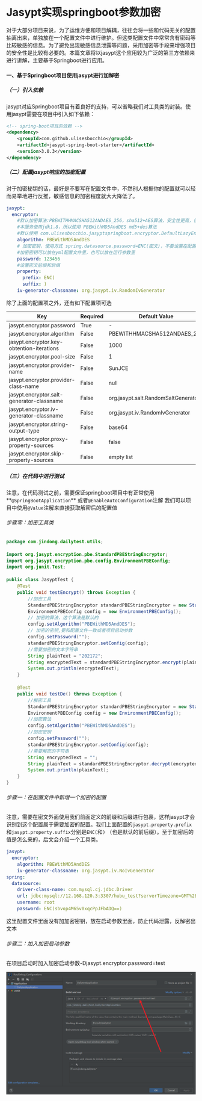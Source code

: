 # Jasypt实现springboot参数加密


<!--more-->

对于大部分项目来说，为了运维方便和项目解耦，往往会将一些和代码无关的配置抽离出来，单独放在一个配置文件中进行维护。但这类配置文件中常常含有密码等比较敏感的信息。为了避免出现敏感信息泄露等问题，采用加密等手段来增强项目的安全性是比较有必要的。本篇文章将以jasypt这个应用较为广泛的第三方依赖来进行讲解，主要基于Springboot进行应用。

#### 一、基于Springboot项目使用jasypt进行加解密

##### （一）引入依赖

jasypt对应Springboot项目有着良好的支持，可以省略我们对工具类的封装。使用jasypt需要在项目中引入如下依赖：

```xml
<!-- spring-boot项目的依赖 -->
<dependency>
    <groupId>com.github.ulisesbocchio</groupId>
    <artifactId>jasypt-spring-boot-starter</artifactId>
    <version>3.0.3</version>
</dependency>
```

##### （二）配置jasypt响应的加密配置

对于加密秘钥的话，最好是不要写在配置文件中，不然别人根据你的配置就可以轻而易举地进行反推，敏感信息的加密程度就大大降低了。

```yaml
jasypt:
  encryptor:
    #默认加密算法:PBEWITHHMACSHA512ANDAES_256，sha512+AES算法，安全性更高，但是需要 Java JDK 1.9+
    #本服务使用jdk1.8，所以使用 PBEWithMD5AndDES md5+des算法
    #默认使用 com.ulisesbocchio.jasyptspringboot.encryptor.DefaultLazyEncryptor 进行加解密 ，PooledPBEStringEncryptor可以对其加密的内容进行解密
    algorithm: PBEWithMD5AndDES
    # 加密密钥，使用方式 spring.datasource.password=ENC(密文)，不要设置在配置文件中，建议使用环境变量或者启动参数: --jasypt.encryptor.password=123456
    #加密密钥可以放在yml配置文件里，也可以放在运行参数里
    password: 123456
    #设置密文前缀和后缀
    property:
      prefix: ENC(
      suffix: )
    iv-generator-classname: org.jasypt.iv.RandomIvGenerator
```

除了上面的配置项之外，还有如下配置项可选

| Key                                       | Required | Default Value                       |
| ----------------------------------------- | -------- | ----------------------------------- |
| jasypt.encryptor.password                 | True     | -                                   |
| jasypt.encryptor.algorithm                | False    | PBEWITHHMACSHA512ANDAES_256         |
| jasypt.encryptor.key-obtention-iterations | False    | 1000                                |
| jasypt.encryptor.pool-size                | False    | 1                                   |
| jasypt.encryptor.provider-name            | False    | SunJCE                              |
| jasypt.encryptor.provider-class-name      | False    | null                                |
| jasypt.encryptor.salt-generator-classname | False    | org.jasypt.salt.RandomSaltGenerator |
| jasypt.encryptor.iv-generator-classname   | False    | org.jasypt.iv.RandomIvGenerator     |
| jasypt.encryptor.string-output-type       | False    | base64                              |
| jasypt.encryptor.proxy-property-sources   | False    | false                               |
| jasypt.encryptor.skip-property-sources    | False    | empty list                          |

##### （三）在代码中进行测试

注意，在代码测试之前，需要保证springboot项目中有正常使用**`@SpringBootApplication`** 或者`@EnableAutoConfiguration`注解
 我们可以项目中使用`@Value`注解来直接获取解密后的配置值

###### 步骤零：加密工具类

```java
package com.jindong.dailytest.utils;

import org.jasypt.encryption.pbe.StandardPBEStringEncryptor;
import org.jasypt.encryption.pbe.config.EnvironmentPBEConfig;
import org.junit.Test;

public class JasyptTest {
    @Test
    public void testEncrypt() throws Exception {
        //加密工具
        StandardPBEStringEncryptor standardPBEStringEncryptor = new StandardPBEStringEncryptor();
        EnvironmentPBEConfig config = new EnvironmentPBEConfig();
		// 加密的算法，这个算法是默认的
        config.setAlgorithm("PBEWithMD5AndDES");     
        // 加密的密钥,要和配置文件一致或者项目启动参数
        config.setPassword("");            
        standardPBEStringEncryptor.setConfig(config);
        //需要加密的文本字符串
        String plainText = "202172";
        String encryptedText = standardPBEStringEncryptor.encrypt(plainText);
        System.out.println(encryptedText);
    }

    @Test
    public void testDe() throws Exception {
        //解密工具
        StandardPBEStringEncryptor standardPBEStringEncryptor = new StandardPBEStringEncryptor();
        EnvironmentPBEConfig config = new EnvironmentPBEConfig();
		//加密算法
        config.setAlgorithm("PBEWithMD5AndDES");
        //加密密钥
        config.setPassword("");
        standardPBEStringEncryptor.setConfig(config);
        //需要解密的字符串
        String encryptedText = "";
        String plainText = standardPBEStringEncryptor.decrypt(encryptedText);
        System.out.println(plainText);
    }
}
```

###### 步骤一：在配置文件中新增一个加密的配置

注意，需要在密文外面使用我们前面定义的前缀和后缀进行包裹，这样jasypt才会识别到这个配置属于需要加密的配置。我们上面配置的`jasypt.property.prefix`和`jasypt.property.suffix`分别是`ENC(`和`)` （也是默认的前后缀）。至于加密后的值是怎么来的，后文会介绍一个工具类。

```yml
jasypt:
  encryptor:
    algorithm: PBEWithMD5AndDES
    iv-generator-classname: org.jasypt.iv.NoIvGenerator
spring:
  datasource:
    driver-class-name: com.mysql.cj.jdbc.Driver
    url: jdbc:mysql://12.168.120.3:3307/hubu_test?serverTimezone=GMT%2B8&useSSL=true&serverTimezone=Asia/Shanghai
    username: root
    password: ENC(sbvop4M65v0xqcPpJFbADQ==)
```

这里配置文件里面没有加加密密钥，放在启动参数里面，防止代码泄露，反解密出文本

###### 步骤二：加入加密启动参数

在项目启动时加入加密启动参数-Djasypt.encryptor.password=test

![image-20221228202513257](/spring/image-20221228202513257.png)
